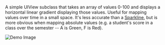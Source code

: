 A simple UIView subclass that takes an array of values 0-100 and displays a horizontal linear gradient displaying those values. Useful for mapping values over time in a small space. It's less accurate than a [Sparkline](http://en.wikipedia.org/wiki/Sparkline), but is more obvious when mapping absolute values (e.g. a student's score in a class over the semester -- A is Green, F is Red).

![Demo Image](https://raw.github.com/SamWarmuth/SWHeatLine/master/Demo.png)
